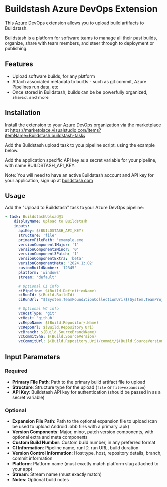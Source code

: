 # Buildstash Azure DevOps Extension

This Azure DevOps extension allows you to upload build artifacts to Buildstash.

Buildstash is a platform for software teams to manage all their past builds, organize, share with team members, and steer through to deployment or publishing. 

## Features

- Upload software builds, for any platform
- Attach associated metadata to builds - such as git commit, Azure Pipelines run data, etc
- Once stored in Buildstash, builds can be be powerfully organized, shared, and more

## Installation

Install the extension to your Azure DevOps organization via the marketplace at https://marketplace.visualstudio.com/items?itemName=Buildstash.buildstash-tasks

Add the Buildstash upload task to your pipeline script, using the example below.

Add the application specific API key as a secret variable for your pipeline, with name BUILDSTASH_API_KEY.

Note: You will need to have an active Buildstash account and API key for your application, sign up at [buildstash.com](https://buildstash.com)

## Usage

Add the "Upload to Buildstash" task to your Azure DevOps pipeline:

```yaml
- task: BuildstashUpload@1
    displayName: Upload to Buildstash
    inputs:
      apiKey: $(BUILDSTASH_API_KEY)
      structure: 'file'
      primaryFilePath: 'example.exe'
      versionComponent1Major: '1'
      versionComponent2Minor: '0'
      versionComponent3Patch: '1'
      versionComponentExtra: 'beta'
      versionComponentMeta: '2024.12.02'
      customBuildNumber: '12345'
      platform: 'windows'
      stream: 'default'

      # Optional CI info
      ciPipeline: $(Build.DefinitionName)
      ciRunId: $(Build.BuildId)
      ciRunUrl: "$(System.TeamFoundationCollectionUri)$(System.TeamProject)/_build/results?buildId=$(Build.BuildId)"

      # Optional VC info
      vcHostType: 'git'
      vcHost: 'github'
      vcRepoName: $(Build.Repository.Name)
      vcRepoUrl: $(Build.Repository.Uri)
      vcBranch: $(Build.SourceBranchName)
      vcCommitSha: $(Build.SourceVersion)
      vcCommitUrl: $(Build.Repository.Uri)/commit/$(Build.SourceVersion)
```

## Input Parameters

### Required
- **Primary File Path**: Path to the primary build artifact file to upload
- **Structure**: Structure type for the upload (`file` or `file+expansion`)
- **API Key**: Buildstash API key for authentication (should be passed in as a secret variable)

### Optional
- **Expansion File Path**: Path to the optional expansion file to upload (can be used to upload Android .obb files with a primary .apk)
- **Version Components**: Major, minor, patch version components, with optional extra and meta components
- **Custom Build Number**: Custom build number, in any preferred format
- **CI Information**: Pipeline name, run ID, run URL, build duration
- **Version Control Information**: Host type, host, repository details, branch, commit information
- **Platform**: Platform name (must exactly match platform slug attached to your app)
- **Stream**: Stream name (must exactly match)
- **Notes**: Optional build notes
